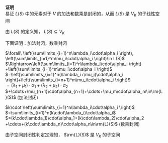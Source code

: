 **证明**  
易证 $L(S)$ 中的元素对于 $V$ 的加法和数乘是封闭的，从而 $L(S)$ 是 $V_K$ 的子线性空间  
  
由 $L(S)$ 的定义知， $L(S)\subseteq V_K$  
  
下面证明：加法封闭，数乘封闭  
  
 $\forall\ \left(\sum\limits_{i=1}^n\lambda_i\cdot\alpha_i  
\right), \left(\sum\limits_{i=1}^m\mu_i\cdot\alpha_i  
\right)\in L(S)$  
 $\Rightarrow\left(\sum\limits_{i=1}^n\lambda_i\cdot\alpha_i  
\right)  
+\left(\sum\limits_{i=1}^m\mu_i\cdot\alpha_i  
\right)$  
 $=\left[\sum\limits_{i=1}^n(\lambda_i+\mu_i)\cdot\alpha_i  
\right]+\left(\sum\limits_{i=n+1}^m\mu_i\cdot\alpha_i  
\right)$  
 $=(\lambda_1+\mu_1)\cdot\alpha_1+(\lambda_2+\mu_2)\cdot\alpha_2$  
 $+\cdots+\mu_{n+1}\cdot\alpha_{n+1}+\cdots+\mu_m\cdot\alpha_m\in\rm{L}(S)$  (加法封闭)  
  
  
  
 $k\cdot  
\left(\sum\limits_{i=1}^n\lambda_i\cdot\alpha_i  
\right)$  
 $=\sum\limits_{i=1}^n(k\cdot\lambda_i)\cdot\alpha_i$  
 $=(k\cdot\lambda_1)\cdot\alpha_1+(k\cdot\lambda_2)\cdot\alpha_2  
+\cdots+(k\cdot\lambda_n)\cdot\alpha_n\in\rm{L}(S)$  (数乘封闭)  
  
由子空间封闭性判定定理知， $\rm{L}(S)$ 是 $V_K$ 的子空间  
